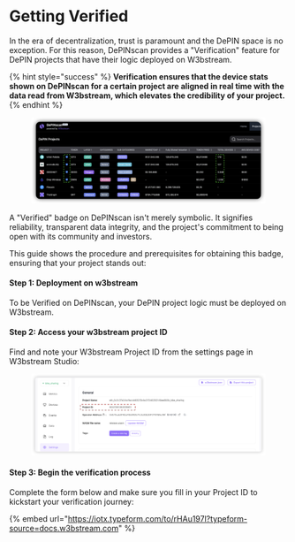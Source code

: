 # Getting Verified

In the era of decentralization, trust is paramount and the DePIN space is no exception. For this reason, DePINscan provides a "Verification" feature for DePIN projects that have their logic deployed on W3bstream.&#x20;

{% hint style="success" %}
**Verification ensures that the device stats shown on DePINscan for a certain project are aligned in real time with the data read from W3bstream, which elevates the credibility of your project.**
{% endhint %}

<figure><img src="../../.gitbook/assets/image (43).png" alt=""><figcaption></figcaption></figure>

A "Verified" badge on DePINscan isn't merely symbolic. It signifies reliability, transparent data integrity, and the project's commitment to being open with its community and investors.&#x20;

This guide shows the procedure and prerequisites for obtaining this badge, ensuring that your project stands out:

#### Step 1: Deployment on w3bstream

To be Verified on DePINscan, your DePIN project logic must be deployed on W3bstream.&#x20;

#### Step 2: Access your w3bstream project ID&#x20;

Find and note your W3bstream Project ID from the settings page in W3bstream Studio:

<figure><img src="../../.gitbook/assets/image (44).png" alt=""><figcaption></figcaption></figure>

#### Step 3: Begin the verification process&#x20;

Complete the form below and make sure you fill in your Project ID to kickstart your verification journey:

{% embed url="https://iotx.typeform.com/to/rHAu197l?typeform-source=docs.w3bstream.com" %}

